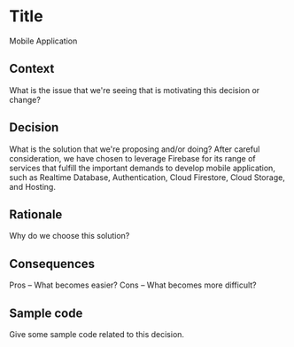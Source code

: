 # Title
Mobile Application

## Context
What is the issue that we're seeing that is motivating this decision or change?

## Decision
What is the solution that we're proposing and/or doing?
After careful consideration, we have chosen to leverage Firebase for its range of services that fulfill the important demands to develop mobile application, such as Realtime Database, Authentication, Cloud Firestore, Cloud Storage, and Hosting.

## Rationale
Why do we choose this solution?

## Consequences
Pros – What becomes easier?
Cons – What becomes more difficult?

## Sample code
Give some sample code related to this decision.
